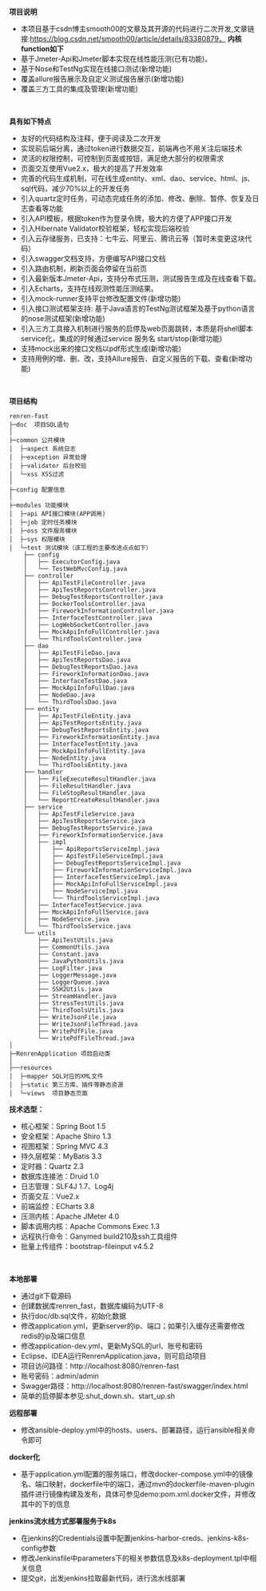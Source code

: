 **项目说明** 
- 本项目基于csdn博主smooth00的文章及其开源的代码进行二次开发,文章链接:https://blog.csdn.net/smooth00/article/details/83380879，
**内核function如下**
- 基于Jmeter-Api和Jmeter脚本实现在线性能压测(已有功能)。
- 基于Nose和TestNg实现在线接口测试(新增功能)
- 覆盖allure报告展示及自定义测试报告展示(新增功能)
- 覆盖三方工具的集成及管理(新增功能)
<br> 
 


**具有如下特点** 
- 友好的代码结构及注释，便于阅读及二次开发
- 实现前后端分离，通过token进行数据交互，前端再也不用关注后端技术
- 灵活的权限控制，可控制到页面或按钮，满足绝大部分的权限需求
- 页面交互使用Vue2.x，极大的提高了开发效率
- 完善的代码生成机制，可在线生成entity、xml、dao、service、html、js、sql代码，减少70%以上的开发任务
- 引入quartz定时任务，可动态完成任务的添加、修改、删除、暂停、恢复及日志查看等功能
- 引入API模板，根据token作为登录令牌，极大的方便了APP接口开发
- 引入Hibernate Validator校验框架，轻松实现后端校验
- 引入云存储服务，已支持：七牛云、阿里云、腾讯云等（暂时未变更这块代码）
- 引入swagger文档支持，方便编写API接口文档
- 引入路由机制，刷新页面会停留在当前页
- 引入最新版本Jmeter-Api，支持分布式压测，测试报告生成及在线查看下载。
- 引入Echarts，支持在线观测性能压测结果。
- 引入mock-runner支持平台修改配置文件(新增功能)
- 引入接口测试框架支持: 基于Java语言的TestNg测试框架及基于python语言的nose测试框架(新增功能)
- 引入三方工具接入机制进行服务的启停及web页面跳转，本质是将shell脚本service化，集成的时候通过service 服务名 start/stop(新增功能)
- 支持mock出来的接口文档以pdf形式生成(新增功能)
- 支持用例的增、删、改，支持Allure报告、自定义报告的下载、查看(新增功能)
<br> 

**项目结构** 
```
renren-fast
├─doc  项目SQL语句
│
├─common 公共模块
│  ├─aspect 系统日志
│  ├─exception 异常处理
│  ├─validator 后台校验
│  └─xss XSS过滤
│ 
├─config 配置信息
│ 
├─modules 功能模块
│  ├─api API接口模块(APP调用)
│  ├─job 定时任务模块
│  ├─oss 文件服务模块
│  ├─sys 权限模块
│  └─test 测试模块（该工程的主要改进点点如下）
	├── config
	│   ├── ExecutorConfig.java
	│   └── TestWebMvcConfig.java
	├── controller
	│   ├── ApiTestFileController.java
	│   ├── ApiTestReportsController.java
	│   ├── DebugTestReportsController.java
	│   ├── DockerToolsController.java
	│   ├── FireworkInformationController.java
	│   ├── InterfaceTestController.java
	│   ├── LogWebSocketController.java
	│   ├── MockApiInfoFullController.java
	│   └── ThirdToolsController.java
	├── dao
	│   ├── ApiTestFileDao.java
	│   ├── ApiTestReportsDao.java
	│   ├── DebugTestReportsDao.java
	│   ├── FireworkInformationDao.java
	│   ├── InterfaceTestDao.java
	│   ├── MockApiInfoFullDao.java
	│   ├── NodeDao.java
	│   └── ThirdToolsDao.java
	├── entity
	│   ├── ApiTestFileEntity.java
	│   ├── ApiTestReportsEntity.java
	│   ├── DebugTestReportsEntity.java
	│   ├── FireworkInformationEntity.java
	│   ├── InterfaceTestEntity.java
	│   ├── MockApiInfoFullEntity.java
	│   ├── NodeEntity.java
	│   └── ThirdToolsEntity.java
	├── handler
	│   ├── FileExecuteResultHandler.java
	│   ├── FileResultHandler.java
	│   ├── FileStopResultHandler.java
	│   └── ReportCreateResultHandler.java
	├── service
	│   ├── ApiTestFileService.java
	│   ├── ApiTestReportsService.java
	│   ├── DebugTestReportsService.java
	│   ├── FireworkInformationService.java
	│   ├── impl
	│   │   ├── ApiReportsServiceImpl.java
	│   │   ├── ApiTestFileServiceImpl.java
	│   │   ├── DebugTestReportsServiceImpl.java
	│   │   ├── FireworkInformationServiceImpl.java
	│   │   ├── InterfaceTestServiceImpl.java
	│   │   ├── MockApiInfoFullServiceImpl.java
	│   │   ├── NodeServiceImpl.java
	│   │   └── ThirdToolsServiceImpl.java
	│   ├── InterfaceTestService.java
	│   ├── MockApiInfoFullService.java
	│   ├── NodeService.java
	│   └── ThirdToolsService.java
	└── utils
		├── ApiTestUtils.java
		├── CommonUtils.java
		├── Constant.java
		├── JavaPythonUtils.java
		├── LogFilter.java
		├── LoggerMessage.java
		├── LoggerQueue.java
		├── SSH2Utils.java
		├── StreamHandler.java
		├── StressTestUtils.java
		├── ThirdToolsUtils.java
		├── WriteJsonFile.java
		├── WriteJsonFileThread.java
		├── WritePdfFile.java
		└── WritePdfFileThread.java
│ 
├─RenrenApplication 项目启动类
│  
├──resources 
│  ├─mapper SQL对应的XML文件
│  ├─static 第三方库、插件等静态资源
│  └─views  项目静态页面

```


**技术选型：** 
- 核心框架：Spring Boot 1.5
- 安全框架：Apache Shiro 1.3
- 视图框架：Spring MVC 4.3
- 持久层框架：MyBatis 3.3
- 定时器：Quartz 2.3
- 数据库连接池：Druid 1.0
- 日志管理：SLF4J 1.7、Log4j
- 页面交互：Vue2.x 
- 前端监控：ECharts 3.8
- 压测内核：Apache JMeter 4.0
- 脚本调用内核：Apache Commons Exec 1.3
- 远程执行命令：Ganymed build210及ssh工具组件
- 批量上传组件：bootstrap-fileinput v4.5.2
<br> 


 **本地部署**
- 通过git下载源码
- 创建数据库renren_fast，数据库编码为UTF-8
- 执行doc/db.sql文件，初始化数据
- 修改application.yml，更新server的ip、端口；如果引入缓存还需要修改redis的ip及端口信息
- 修改application-dev.yml，更新MySQL的url、账号和密码
- Eclipse、IDEA运行RenrenApplication.java，则可启动项目 
- 项目访问路径：http://localhost:8080/renren-fast
- 账号密码：admin/admin
- Swagger路径：http://localhost:8080/renren-fast/swagger/index.html
- 简单的启停脚本参见:shut_down.sh、start_up.sh


 **远程部署**
- 修改ansible-deploy.yml中的hosts、users、部署路径，运行ansible相关命令即可

 **docker化**
- 基于application.yml配置的服务端口，修改docker-compose.yml中的镜像名、端口映射，dockerfile中的端口，通过mvn的dockerfile-maven-plugin插件进行镜像构建及发布，具体可参见demo:pom.xml.docker文件，并修改其中的<configuration>下的<repository>信息

 **jenkins流水线方式部署服务于k8s**
- 在jenkins的Credentials设置中配置jenkins-harbor-creds、jenkins-k8s-config参数
- 修改Jenkinsfile中parameters下的相关参数信息及k8s-deployment.tpl中相关信息
- 提交git，出发jenkins拉取最新代码，进行流水线部署

<br> 

